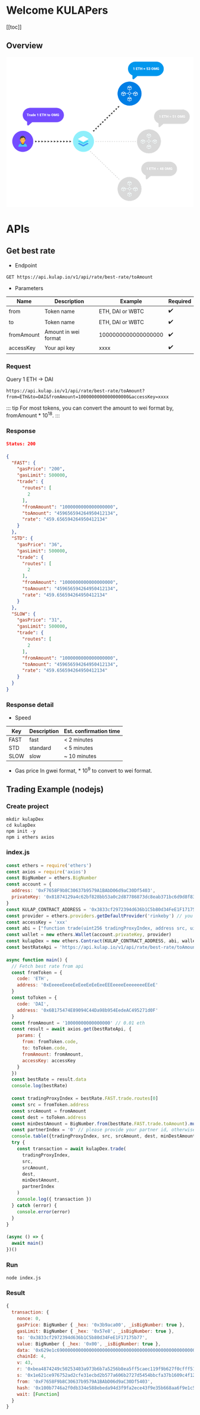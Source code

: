 # Welcome KULAPers

[[toc]]

## Overview
![Overview](./overview.png)

# APIs

## Get best rate
- Endpoint
```
GET https://api.kulap.io/v1/api/rate/best-rate/toAmount
```

- Parameters

| Name       | Description          | Example             | Required   |
|------------|----------------------|---------------------|------------|
| from       | Token name           | ETH, DAI or WBTC    | ✔️          |
| to         | Token name           | ETH, DAI or WBTC    | ✔️          |
| fromAmount | Amount in wei format | 1000000000000000000 | ✔️          |
| accessKey  | Your api key         | xxxx                | ✔️          |
### Request

Query 1 ETH -> DAI
```shell
https://api.kulap.io/v1/api/rate/best-rate/toAmount?from=ETH&to=DAI&fromAmount=1000000000000000000&accessKey=xxxx
```

::: tip
For most tokens, you can convert the amount to wei format by, fromAmount * 10<sup>18</sup>.
:::

### Response
```json
Status: 200

{
  "FAST": {
    "gasPrice": "200",
    "gasLimit": 500000,
    "trade": {
      "routes": [
        2
      ],
      "fromAmount": "1000000000000000000",
      "toAmount": "459656594264950412134",
      "rate": "459.656594264950412134"
    }
  },
  "STD": {
    "gasPrice": "36",
    "gasLimit": 500000,
    "trade": {
      "routes": [
        2
      ],
      "fromAmount": "1000000000000000000",
      "toAmount": "459656594264950412134",
      "rate": "459.656594264950412134"
    }
  },
  "SLOW": {
    "gasPrice": "31",
    "gasLimit": 500000,
    "trade": {
      "routes": [
        2
      ],
      "fromAmount": "1000000000000000000",
      "toAmount": "459656594264950412134",
      "rate": "459.656594264950412134"
    }
  }
}

```
### Response detail
- Speed

| Key  | Description | Est. confirmation time |
|------|-------------|------------------------|
| FAST | fast        | < 2 minutes            |
| STD  | standard    | < 5 minutes            |
| SLOW | slow        | ~ 10 minutes           |

- Gas price
In gwei format, * 10<sup>9</sup> to convert to wei format.

## Trading Example (nodejs)
### Create project
```shell
mkdir kulapDex
cd kulapDex
npm init -y
npm i ethers axios
```
### index.js
```js
const ethers = require('ethers')
const axios = require('axios')
const BigNumber = ethers.BigNumber
const account = {
  address: '0xF7658F9b8C30637b9579A1BAbD06d9aC30Df5403',
  privateKey: '0x81874129a4c62bf828bb53a0c2d87786873dc8eab371bc6d9d8f831b301449da'
}
const KULAP_CONTRACT_ADDRESS = '0x3833cf2972394d636b1C5b80d34FeE1F17175b77'
const provider = ethers.providers.getDefaultProvider('rinkeby') // you can switch to mainnet when ready
const accessKey = 'xxx'
const abi = ["function trade(uint256 tradingProxyIndex, address src, uint256 srcAmount, address dest, uint256 minDestAmount, uint256 partnerIndex) payable returns(uint256)"]
const wallet = new ethers.Wallet(account.privateKey, provider)
const kulapDex = new ethers.Contract(KULAP_CONTRACT_ADDRESS, abi, wallet)
const bestRateApi = 'https://api.kulap.io/v1/api/rate/best-rate/toAmount'

async function main() {
  // Fetch best rate from api
  const fromToken = {
    code: 'ETH',
    address: '0xEeeeeEeeeEeEeeEeEeEeeEEEeeeeEeeeeeeeEEeE'
  }
  const toToken = {
    code: 'DAI',
    address: '0x6B175474E89094C44Da98b954EedeAC495271d0F'
  }
  const fromAmount = '10000000000000000' // 0.01 eth
  const result = await axios.get(bestRateApi, {
    params: {
      from: fromToken.code,
      to: toToken.code,
      fromAmount: fromAmount,
      accessKey: accessKey
    }
  })
  const bestRate = result.data
  console.log(bestRate)

  const tradingProxyIndex = bestRate.FAST.trade.routes[0]
  const src = fromToken.address
  const srcAmount = fromAmount
  const dest = toToken.address
  const minDestAmount = BigNumber.from(bestRate.FAST.trade.toAmount).mul('97').div('100').toString() // 3% slippage
  const partnerIndex = '0' // please provide your partner id, otherwise use 0
  console.table({tradingProxyIndex, src, srcAmount, dest, minDestAmount, partnerIndex})
  try {
    const transaction = await kulapDex.trade(
      tradingProxyIndex,
      src,
      srcAmount,
      dest,
      minDestAmount,
      partnerIndex
    )
    console.log({ transaction })
  } catch (error) {
    console.error(error)
  }
}

(async () => {
  await main()
})()
```
### Run
```shell
node index.js
```
### Result
```js
{
  transaction: {
    nonce: 0,
    gasPrice: BigNumber { _hex: '0x3b9aca00', _isBigNumber: true },
    gasLimit: BigNumber { _hex: '0x57e8', _isBigNumber: true },
    to: '0x3833cf2972394d636b1C5b80d34FeE1F17175b77',
    value: BigNumber { _hex: '0x00', _isBigNumber: true },
    data: '0x629e1c690000000000000000000000000000000000000000000000000000000000000002000000000000000000000000eeeeeeeeeeeeeeeeeeeeeeeeeeeeeeeeeeeeeeee0000000000000000000000000000000000000000000000000de0b6b3a76400000000000000000000000000006b175474e89094c44da98b954eedeac495271d0f000000000000000000000000000000000000000000000017eeca7adca662fdf90000000000000000000000000000000000000000000000000000000000000000',
    chainId: 4,
    v: 43,
    r: '0xbea4874249c50253403a973b6b7a5256b8ea5ff5caec119f9b627f0cfff517ae',
    s: '0x1e621ce976752ad2cfe31ecbd2b577a606b2727d5454bbcfa37b1609c4f12e35',
    from: '0xF7658F9b8C30637b9579A1BAbD06d9aC30Df5403',
    hash: '0x100b7746a2f0db334e588ebeda94d3f9fa2ece43f9e35b668aa6f9e1c5c4161b',
    wait: [Function]
  }
}
```